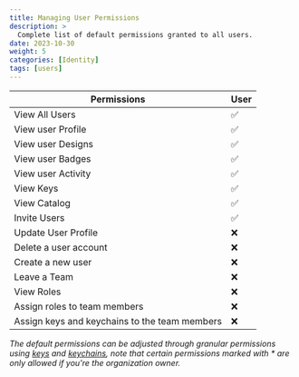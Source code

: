 ```yaml
---
title: Managing User Permissions
description: >
  Complete list of default permissions granted to all users.
date: 2023-10-30
weight: 5
categories: [Identity]
tags: [users]
---
```


| Permissions                                                     | User        |
|-----------------------------------------------------------------|-------------|
| View All Users                                                  | ✅         |
| View user Profile                                               | ✅         |
| View user Designs                                               | ✅         |
| View user Badges                                                | ✅         |
| View user Activity                                              | ✅         |
| View Keys                                                       | ✅         |
| View Catalog                                                    | ✅         |
| Invite Users                                                    | ✅         |
| Update User Profile                                             | ❌         |
| Delete a user account                                           | ❌         |
| Create a new user                                               | ❌         |
| Leave a Team                                                    | ❌         |
| View Roles                                                      | ❌         |
| Assign roles to team members                                    | ❌         |
| Assign keys and keychains to the team members                   | ❌         |


_The default permissions can be adjusted through granular permissions using [keys](/cloud/security/keys/) and [keychains](/cloud/security/keychains/), note that certain permissions marked with * are only allowed if you're the organization owner._